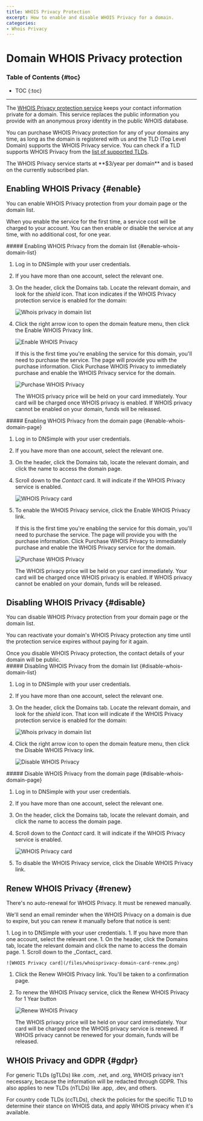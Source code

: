 ```yaml
---
title: WHOIS Privacy Protection
excerpt: How to enable and disable WHOIS Privacy for a domain.
categories:
- Whois Privacy
---
```


# Domain WHOIS Privacy protection

### Table of Contents {#toc}

* TOC
{:toc}

---

The [WHOIS Privacy protection service](/articles/what-is-whois-privacy) keeps your contact information private for a domain. This service replaces the public information you provide with an anonymous proxy identity in the public WHOIS database.

You can purchase WHOIS Privacy protection for any of your domains any time, as long as the domain is registered with us and the TLD (Top Level Domain) supports the WHOIS Privacy service. You can check if a TLD supports WHOIS Privacy from the [list of supported TLDs](https://dnsimple.com/tlds).

<info>
The WHOIS Privacy service starts at **$3/year per domain** and is based on the currently subscribed plan.
</info>


## Enabling WHOIS Privacy {#enable}

You can enable WHOIS Privacy protection from your domain page or the domain list.

When you enable the service for the first time, a service cost will be charged to your account. You can then enable or disable the service at any time, with no additional cost, for one year.

<div class="section-steps" markdown="1">
##### Enabling WHOIS Privacy from the domain list {#enable-whois-domain-list}

1.  Log in to DNSimple with your user credentials.
1.  If you have more than one account, select the relevant one.
1.  On the header, click the <label>Domains</label> tab. Locate the relevant domain, and look for the _shield_ icon. That icon indicates if the WHOIS Privacy protection service is enabled for the domain:

    ![Whois privacy in domain list](/files/whoisprivacy-domain-list.png)

1.  Click the right arrow icon to open the domain feature menu, then click the <label>Enable WHOIS Privacy</label> link.

    ![Enable WHOIS Privacy](/files/whoisprivacy-domain-list-enable.png)

    If this is the first time you're enabling the service for this domain, you'll need to purchase the service. The page will provide you with the purchase information. Click <label>Purchase WHOIS Privacy</label> to immediately purchase and enable the WHOIS Privacy service for the domain.

    ![Purchase WHOIS Privacy](/files/whoisprivacy-purchase-page.png)

    <info>
    The WHOIS privacy price will be held on your card immediately.
    Your card will be charged once WHOIS privacy is enabled.
    If WHOIS privacy cannot be enabled on your domain, funds will be released.
    </info>

</div>

<div class="section-steps" markdown="1">
##### Enabling WHOIS Privacy from the domain page {#enable-whois-domain-page}

1.  Log in to DNSimple with your user credentials.
1.  If you have more than one account, select the relevant one.
1.  On the header, click the <label>Domains</label> tab, locate the relevant domain, and click the name to access the domain page.
1.  Scroll down to the _Contact_ card. It will indicate if the WHOIS Privacy service is enabled.

    ![WHOIS Privacy card](/files/whoisprivacy-domain-card-disabled.png)

1.  To enable the WHOIS Privacy service, click the <label>Enable WHOIS Privacy</label> link.

    If this is the first time you're enabling the service for this domain, you'll need to purchase the service. The page will provide you with the purchase information. Click <label>Purchase WHOIS Privacy</label> to immediately purchase and enable the WHOIS Privacy service for the domain.

    ![Purchase WHOIS Privacy](/files/whoisprivacy-purchase-page.png)

    <info>
    The WHOIS privacy price will be held on your card immediately.
    Your card will be charged once WHOIS privacy is enabled.
    If WHOIS privacy cannot be enabled on your domain, funds will be released.
    </info>

</div>

## Disabling WHOIS Privacy {#disable}

You can disable WHOIS Privacy protection from your domain page or the domain list.

You can reactivate your domain's WHOIS Privacy protection any time until the protection service expires without paying for it again.

<warning>
Once you disable WHOIS Privacy protection, the contact details of your domain will be public.
</warning>

<div class="section-steps" markdown="1">
##### Disabling WHOIS Privacy from the domain list {#disable-whois-domain-list}

1.  Log in to DNSimple with your user credentials.
1.  If you have more than one account, select the relevant one.
1.  On the header, click the <label>Domains</label> tab. Locate the relevant domain, and look for the _shield_ icon. That icon will indicate if the WHOIS Privacy protection service is enabled for the domain:

    ![Whois privacy in domain list](/files/whoisprivacy-domain-list.png)

1.  Click the right arrow icon to open the domain feature menu, then click the <label>Disable WHOIS Privacy</label> link.

    ![Disable WHOIS Privacy](/files/whoisprivacy-domain-list-disable.png)

</div>

<div class="section-steps" markdown="1">
##### Disable WHOIS Privacy from the domain page {#disable-whois-domain-page}

1.  Log in to DNSimple with your user credentials.
1.  If you have more than one account, select the relevant one.
1.  On the header, click the <label>Domains</label> tab, locate the relevant domain, and click the name to access the domain page.
1.  Scroll down to the _Contact_ card. It will indicate if the WHOIS Privacy service is enabled.

    ![WHOIS Privacy card](/files/whoisprivacy-domain-card-enabled.png)

1.  To disable the WHOIS Privacy service, click the <label>Disable WHOIS Privacy</label> link.

</div>

## Renew WHOIS Privacy {#renew}

<info>
There's no auto-renewal for WHOIS Privacy. It must be renewed manually.
</info>

We'll send an email reminder when the WHOIS Privacy on a domain is due to expire, but you can renew it manually before that notice is sent:

<div class="section-steps" markdown="1">
1.  Log in to DNSimple with your user credentials.
1.  If you have more than one account, select the relevant one.
1.  On the header, click the <label>Domains</label> tab, locate the relevant domain and click the name to access the domain page.
1.  Scroll down to the _Contact_ card.

    ![WHOIS Privacy card](/files/whoisprivacy-domain-card-renew.png)

1. Click the <label>Renew WHOIS Privacy</label> link. You'll be taken to a confirmation page.
1. To renew the WHOIS Privacy service, click the <label>Renew WHOIS Privacy for 1 Year</label> button

    ![Renew WHOIS Privacy](/files/whoisprivacy-renew-page.png)

    <info>
    The WHOIS privacy price will be held on your card immediately.
    Your card will be charged once the WHOIS privacy service is renewed.
    If WHOIS privacy cannot be renewed for your domain, funds will be released.
    </info>

</div>

## WHOIS Privacy and GDPR {#gdpr}

For generic TLDs (gTLDs) like .com, .net, and .org, WHOIS privacy isn't necessary, because the information will be redacted through GDPR. This also applies to new TLDs (nTLDs) like .app, .dev, and others.

For country code TLDs (ccTLDs), check the policies for the specific TLD to determine their stance on WHOIS data, and apply WHOIS privacy when it's available.

